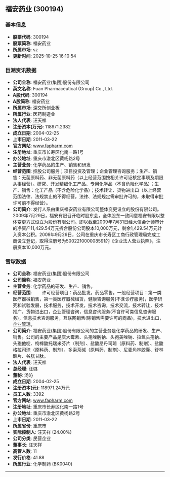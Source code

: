 ## 福安药业 (300194)

### 基本信息

- **股票代码**: 300194
- **股票简称**: 福安药业
- **所属市场**: sz
- **更新时间**: 2025-10-25 16:10:54

### 巨潮资讯数据

- **公司全称**: 福安药业(集团)股份有限公司
- **英文名称**: Fuan Pharmaceutical (Group) Co., Ltd.
- **A股代码**: 300194
- **A股简称**: 福安药业
- **所属市场**: 深交所创业板
- **所属行业**: 医药制造业
- **法人代表**: 汪天祥
- **注册资本(万元)**: 118971.2382
- **成立日期**: 2004-02-25
- **上市日期**: 2011-03-22
- **官方网站**: www.fapharm.com
- **注册地址**: 重庆市长寿区化南一路1号
- **办公地址**: 重庆市渝北区黄杨路2号
- **主营业务**: 化学药品的生产、销售和研发
- **经营范围**: 控股公司服务；项目投资及管理；企业管理咨询服务；生产、销售：无菌原料药、非无菌原料药（以上经营范围按相关许可证核定事项及期限从事经营）。研究、开发精细化工产品、专用化学品（不含危险化学品）；生产、销售：化工产品（不含危险化学品）；技术转让、货物进出口（以上经营范围法律、法规禁止的不得经营，法律、法规规定需审批许可的，未取得审批许可前不得经营）。
- **公司简介**: 发行人系由重庆福安药业有限公司整体变更设立的股份有限公司。2009年7月29日，福安有限召开临时股东会，全体股东一致同意福安有限以整体变更方式设立为股份有限公司。即以截至2009年7月31日经大信会计师审计的净资产11,429.54万元折合股份公司股本10,000万元，剩余1,429.54万元计入资本公积。2009年9月29日，公司在重庆市长寿区工商行政管理局完成工商设立登记，取得注册号为500221000008591的《企业法人营业执照》，注册资本10,000万元。

### 雪球数据

- **公司全称**: 福安药业(集团)股份有限公司
- **公司简称**: 福安药业
- **主营业务**: 化学药品的研发、生产、销售。
- **经营范围**: 　　许可经营项目：药品批发，药品零售。一般经营项目：第一类医疗器械销售，第一类医疗器械租赁，健康咨询服务(不含诊疗服务)，医学研究和试验发展，技术服务，技术开发，技术咨询，技术交流，技术转让，技术推广，货物进出口，企业管理咨询，信息咨询服务(不含许可类信息咨询服务)，信息技术咨询服务，互联网销售(除销售需要许可的商品)，技术进出口，企业管理。
- **公司简介**: 福安药业(集团)股份有限公司的主营业务是化学药品的研发、生产、销售。公司的主要产品是庆大霉素、头孢唑肟钠、头孢美唑钠、拉氧头孢钠、头孢他啶、枸橼酸托瑞米芬片（制剂）、盐酸昂丹司琼（原料药、制剂）、盐酸格拉司琼（原料药、制剂）、多索茶碱（原料药、制剂）、尼麦角林胶囊、舒林酸片、谷胱甘肽。
- **法人代表**: 汪天祥
- **总经理**: 汪璐
- **董秘**: 汤沁
- **成立日期**: 2004-02-25
- **注册资本(元)**: 118971.24万元
- **员工人数**: 3392
- **官方网站**: www.fapharm.com
- **注册地址**: 重庆市长寿区化南一路1号
- **办公地址**: 重庆市渝北区黄杨路2号
- **上市日期**: 2011-03-22
- **所属省份**: 重庆市
- **实际控制人**: 汪天祥 (24.00%)
- **公司分类**: 民营企业
- **董事长**: 汪天祥
- **高管人数**: 11
- **发行价格**: 41.88
- **所属行业**: 化学制药 (BK0040)

---